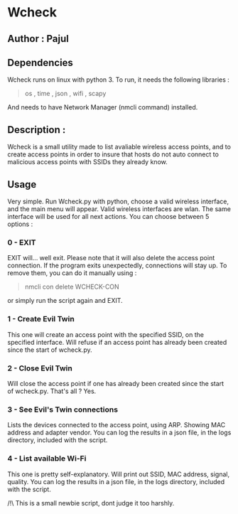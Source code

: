 # Wcheck
## Author : Pajul

## Dependencies

Wcheck runs on linux with python 3.
To run, it needs the following libraries : 
>os , time , json , wifi , scapy

And needs to have Network Manager (nmcli command) installed.

## Description :

Wcheck is a small utility made to list avaliable wireless access points,
and to create access points in order to insure that hosts do not auto connect to
malicious access points with SSIDs they already know.

## Usage

Very simple.
Run Wcheck.py with python, choose a valid wireless interface,
and the main menu will appear.
Valid wireless interfaces are wlan.
The same interface will be used for all next actions.
You can choose between 5 options :


### 0 - EXIT 

EXIT will... well exit. Please note that it will also delete the access point connection.
If the program exits unexpectedly, connections will stay up.
To remove them, you can do it manually using : 

 >nmcli con delete WCHECK-CON

or simply run the script again and EXIT.

### 1 - Create Evil Twin

This one will create an access point with the specified SSID, on the specified interface.
Will refuse if an access point has already been created since the start of wcheck.py.

### 2 - Close Evil Twin

Will close the access point if one has already been created since the start of wcheck.py.
That's all ?
Yes.

### 3 - See Evil's Twin connections

Lists the devices connected to the access point, using ARP.
Showing MAC address and adapter vendor.
You can log the results in a json file, in the logs directory, included with the script.

### 4 - List available Wi-Fi

This one is pretty self-explanatory.
Will print out SSID, MAC address, signal, quality.
You can log the results in a json file, in the logs directory, included with the script.


/!\ This is a small newbie script, dont judge it too harshly.
